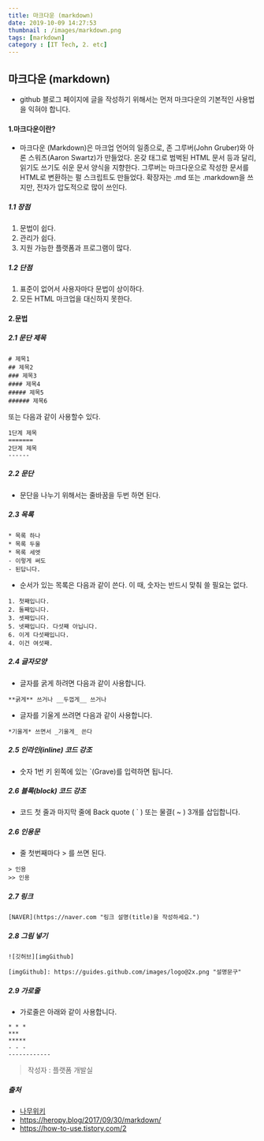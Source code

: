 ```yaml
---
title: 마크다운 (markdown)
date: 2019-10-09 14:27:53
thumbnail : /images/markdown.png
tags: [markdown]
category : [IT Tech, 2. etc]
---
```



## 마크다운 (markdown)
- github 블로그 페이지에 글을 작성하기 위해서는 먼저 마크다운의 기본적인 사용법을 익혀야 합니다.

#### 1.마크다운이란?


- 마크다운 (Markdown)은 마크업 언어의 일종으로, 존 그루버(John Gruber)와 아론 스워츠(Aaron Swartz)가 만들었다. 온갖 태그로 범벅된 HTML 문서 등과 달리, 읽기도 쓰기도 쉬운 문서 양식을 지향한다. 그루버는 마크다운으로 작성한 문서를 HTML로 변환하는 펄 스크립트도 만들었다. 확장자는 .md 또는 .markdown을 쓰지만, 전자가 압도적으로 많이 쓰인다.
  
##### 1.1 장점

 1. 문법이 쉽다.
 2. 관리가 쉽다.
 3. 지원 가능한 플랫폼과 프로그램이 많다.
  
##### 1.2 단점
 1. 표준이 없어서 사용자마다 문법이 상이하다.
 2. 모든 HTML 마크업을 대신하지 못한다.

#### 2.문법

##### 2.1 문단 제목

```
# 제목1
## 제목2
### 제목3
#### 제목4
##### 제목5
###### 제목6
```
또는 다음과 같이 사용할수 있다.
```
1단계 제목
=======
2단계 제목
------
```

##### 2.2 문단
- 문단을 나누기 위해서는 줄바꿈을 두번 하면 된다.

##### 2.3 목록
```
* 목록 하나
* 목록 두울
* 목록 세엣
- 이렇게 써도
- 된답니다.
```
- 순서가 있는 목록은 다음과 같이 쓴다. 이 때, 숫자는 반드시 맞춰 쓸 필요는 없다.

```
1. 첫째입니다.
2. 둘째입니다.
3. 셋째입니다.
5. 넷째입니다. 다섯째 아닙니다.
6. 이게 다섯째입니다.
4. 이건 여섯째.
```

##### 2.4 글자모양

- 글자를 굵게 하려면 다음과 같이 사용합니다.
```
**굵게** 쓰거나 __두껍게__ 쓰거나
```

- 글자를 기울게 쓰려면 다음과 같이 사용합니다.
```
*기울게* 쓰면서 _기울게_ 쓴다
```

##### 2.5 인라인(inline) 코드 강조
- 숫자 1번 키 왼쪽에 있는 `(Grave)를 입력하면 됩니다.

##### 2.6 블록(block) 코드 강조
- 코드 첫 줄과 마지막 줄에 Back quote ( ` ) 또는 물결( ~ ) 3개를 삽입합니다.

##### 2.6 인용문
- 줄 첫번째마다 > 를 쓰면 된다. 

```
> 인용
>> 인용
```

##### 2.7 링크
```
[NAVER](https://naver.com "링크 설명(title)을 작성하세요.")
```
##### 2.8 그림 넣기
```
![깃허브][imgGithub]
 
[imgGithub]: https://guides.github.com/images/logo@2x.png "설명문구"
```

##### 2.9 가로줄
- 가로줄은 아래와 같이 사용합니다.
```
* * *
***
*****
- - -
------------
```


> 작성자 : 플랫폼 개발실

##### 출처
 - [나무위키](https://namu.wiki/w/마크다운)
 - https://heropy.blog/2017/09/30/markdown/
 - https://how-to-use.tistory.com/2